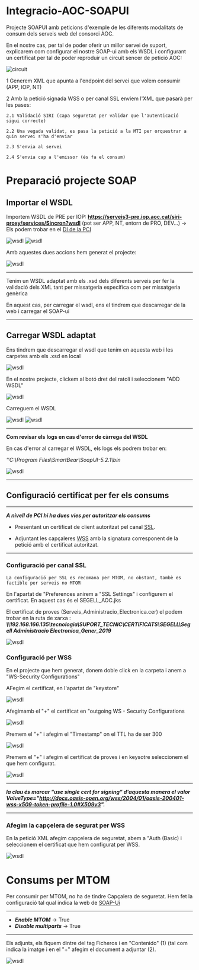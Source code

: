 # Integracio-AOC-SOAPUI
Projecte SOAPUI amb peticions d'exemple de les diferents modalitats de consum dels serveis web del consorci AOC.

En el nostre cas, per tal de poder oferir un millor servei de suport, explicarem com configurar el nostre SOAP-ui amb els WSDL i configurant un certificat per tal de poder reproduir un circuit sencer de petició AOC:

![circuit](capturas/grafic.png)

1 Generem XML que apunta a l'endpoint del servei que volem consumir (APP, IOP, NT)

2 Amb la petició signada WSS o per canal SSL enviem l'XML que pasarà per les pases:

    2.1 Validació SIRI (capa seguretat per validar que l'autenticació sigui correcte)

    2.2 Una vegada validat, es pasa la petició a la MTI per orquestrar a quin servei s'ha d'enviar

    2.3 S'envia al servei

    2.4 S'envia cap a l'emissor (és fa el consum)


# Preparació projecte SOAP

## Importar el WSDL

Importem WSDL de PRE per IOP: **https://serveis3-pre.iop.aoc.cat/siri-proxy/services/Sincron?wsdl** (pot ser APP, NT, entorn de PRO, DEV...) → Els podem trobar en el [DI de la PCI][URL1]

[URL1]: https://github.com/ConsorciAOC/PCI/blob/main/Missatgeria/README.md

![wsdl](capturas/wsdl1.png)
![wsdl](capturas/wsdl2.png)

Amb aquestes dues accions hem generat el projecte:

![wsdl](capturas/wsdl3.png)

---
Tenim un WSDL adaptat amb els .xsd dels diferents serveis per fer la validació dels XML tant per missatgeria específica com per missatgeria genèrica

En aquest cas, per carregar el wsdl, ens el tindrem que descarregar de la web i carregar el SOAP-ui

---
## Carregar WSDL adaptat

Ens tindrem que descarregar el wsdl que tenim en aquesta web i les carpetes amb els .xsd en local

![wsdl](capturas/soap0.png)

En el nostre projecte, clickem al botó dret del ratolí i seleccionem "ADD WSDL"

![wsdl](capturas/soap1.png)

Carreguem el WSDL

![wsdl](capturas/soap2.png)
![wsdl](capturas/soap3.png)

---

**Com revisar els logs en cas d'error de càrrega del WSDL**

En cas d'error al carregar el WSDL, els logs els podrem trobar en:

_''C:\Program Files\SmartBear\SoapUI-5.2.1\bin_

![wsdl](capturas/logs.png)

---

## Configuració certificat per fer els consums

---
***A nivell de PCI hi ha dues vies per autoritzar els consums***

- Presentant un certificat de client autoritzat pel canal [SSL][URL2].

[URL2]: https://www.soapui.org/docs/soap-mocking/securing-mockservices-with-ssl/

- Adjuntant les capçaleres [WSS][URL3] amb la signatura corresponent de la petició amb el certificat autoritzat.

[URL3]: https://www.soapui.org/docs/security-testing/ws-security-settings/

---

### Configuració per canal SSL

~~~~
La configuració per SSL es recomana per MTOM, no obstant, tambè es factible per serveis no MTOM
~~~~

En l'apartat de "Preferences anirem a "SSL Settings" i configurem el certificat. En aquest cas és el SEGELL_AOC.jks 

El certificat de proves (Serveis_Administracio_Electronica.cer) el podem trobar en la ruta de xarxa : ***\\\192.168.166.135\tecnologia\SUPORT_TECNIC\CERTIFICATS\SEGELL\Segell Administracio Electronica_Gener_2019***

![wsdl](capturas/SSL1.png)

### Configuració per WSS

En el projecte que hem generat, donem doble click en la carpeta i anem a "WS-Security Configurations"

AFegim el certificat, en l'apartat de "keystore"

![wsdl](capturas/wss0.png)

Afegimamb el "+" el certificat en "outgoing WS - Security Configurations

![wsdl](capturas/wss2.png)

Premem el "+" i afegim el "Timestamp" on el TTL ha de ser 300

![wsdl](capturas/wss4.png)

Premem el "+" i afegim el certificat de proves i en keysotre seleccionem el que hem configurat.

![wsdl](capturas/wss3.png)

---
***la clau és marcar "use single cert for signing" d'aquesta manera el valor ValueType="http://docs.oasis-open.org/wss/2004/01/oasis-200401-wss-x509-token-profile-1.0#X509v3".***

---

### Afegim la capçelera de segurat per WSS

En la petició XML afegim capçelera de seguretat, abem a "Auth (Basic) i seleccionem el certificat que hem configurat per WSS.

![wsdl](capturas/wss5.png)

# Consums per MTOM

Per consumir per MTOM, no ha de tindre Capçalera de seguretat. Hem fet la configuració tal qual indica la web de [SOAP-Ui][URL4]

[URL4]: https://www.soapui.org/docs/soap-and-wsdl/attachments/

---
*   ***Enable MTOM***  → True
*   ***Disable multiparts*** → True
---

Els adjunts, els fiquem dintre del tag Ficheros i en "Contenido" (1) (tal com indica la imatge i en el "+" afegim el document a adjuntar (2).

![wsdl](capturas/MTOM1.png)






